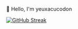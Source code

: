 :wave: Hello, I'm yeuxacucodon

[![GitHub Streak](https://streak-stats.demolab.com?user=yeuxacucodon&theme=tokyonight_duo&hide_border=true&border_radius=5)](https://git.io/streak-stats)
